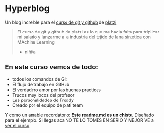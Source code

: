 # Hyperblog
Un blog increíble para el [curso de git y github](https://platzi.com/cursos/git-github/ "curso de git y github") de [platzi ](http://platzi,.com "platzi ")
>El curso de git y github de platzi es lo que me hacia falta para triplicar mi salario y lanzarme a la industria del tejido de lana sintetica con MAchine Learning
> - niñita

## En  este curso vemos de todo:
- todos los comandos de Git
- El flujo de trabajo en GitHub
- El verdadero amor por las buenas practicas
- Trucos muy locos del profesor
- Las personalidades de Freddy 
- Creado por el equipo de plati team

Y como un amable recordatorio: **Este readme.md es un chiste**. Diseñado para el ejemplo. Si llegas aca NO TE LO TOMES EN SERIO Y MEJOR VE a [ver el curso](https://platzi.com/cursos/git-github/ "ver el curso")